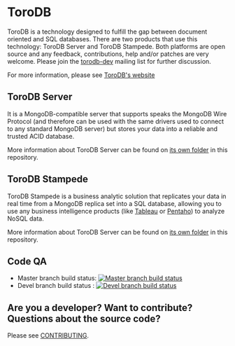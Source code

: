 # ToroDB

ToroDB is a technology designed to fulfill the gap between document oriented
and SQL databases. There are two products that use this technology: ToroDB
Server and ToroDB Stampede. Both platforms are open source and any feedback,
contributions, help and/or patches are very welcome. Please join the
[torodb-dev][2] mailing list for further discussion.

For more information, please see [ToroDB's website][1]

## ToroDB Server
It is a MongoDB-compatible server that supports speaks the MongoDB Wire 
Protocol (and therefore can be used with the same drivers used to connect to 
any standard MongoDB server) but stores your data into a reliable and trusted 
ACID database. 

More information about ToroDB Server can be found on [its own folder](/server)
in this repository.

## ToroDB Stampede
ToroDB Stampede is a business analytic solution that replicates your data in 
real time from a MongoDB replica set into a SQL database, allowing you to use
any business intelligence products (like [Tableau][3] or [Pentaho][4]) to 
analyze NoSQL data.

More information about ToroDB Server can be found on 
[its own folder](/stampede) in this repository.

## Code QA
 * Master branch build status: [![Master branch build status](https://travis-ci.org/torodb/torodb.svg?branch=master)](https://travis-ci.org/torodb/torodb)
 * Devel branch build status :  [![Devel branch build status](https://travis-ci.org/torodb/torodb.svg?branch=devel)](https://travis-ci.org/torodb/torodb)

## Are you a developer? Want to contribute? Questions about the source code?

Please see [CONTRIBUTING][5].

[1]: http://www.torodb.com
[2]: https://groups.google.com/forum/#!forum/torodb-dev
[3]: http://www.tableau.com
[4]: http://www.pentaho.com/
[5]: https://github.com/torodb/torodb/blob/master/CONTRIBUTING.md
